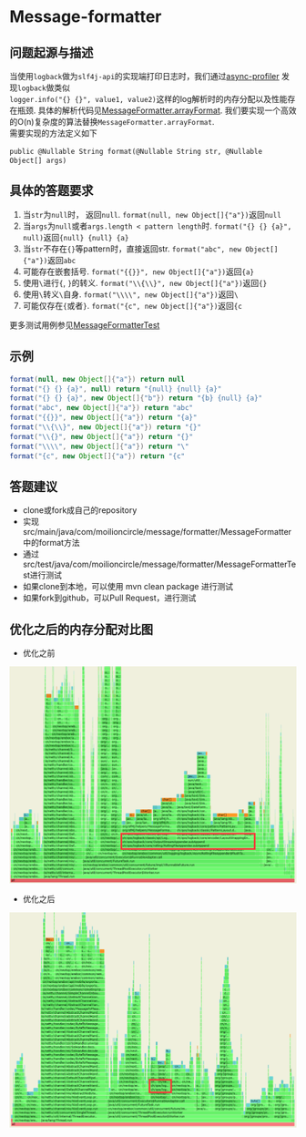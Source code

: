 # Message-formatter

## 问题起源与描述

当使用`logback`做为`slf4j-api`的实现端打印日志时，我们通过[async-profiler](https://github.com/jvm-profiling-tools/async-profiler) 发现`logback`做类似  
`logger.info("{} {}", value1, value2)`这样的log解析时的内存分配以及性能存在瓶颈.
具体的解析代码见[MessageFormatter.arrayFormat](https://github.com/qos-ch/slf4j/blob/master/slf4j-api/src/main/java/org/slf4j/helpers/MessageFormatter.java#L179). 我们要实现一个高效的O(n)复杂度的算法替换`MessageFormatter.arrayFormat`.  
需要实现的方法定义如下

```
public @Nullable String format(@Nullable String str, @Nullable Object[] args)
```

## 具体的答题要求

1. 当`str`为`null`时， 返回`null`. `format(null, new Object[]{"a"})`返回`null`
2. 当`args`为`null`或者`args.length < pattern length`时. `format("{} {} {a}", null)`返回`{null} {null} {a}`
3. 当`str`不存在`{}`等pattern时，直接返回str. `format("abc", new Object[]{"a"})`返回`abc`
4. 可能存在嵌套括号. `format("{{}}", new Object[]{"a"})`返回`{a}`
5. 使用`\`进行`{`, `}`的转义. `format("\\{\\}", new Object[]{"a"})`返回`{}`
6. 使用`\`转义`\`自身. `format("\\\\", new Object[]{"a"})`返回`\`
7. 可能仅存在`{`或者`}`. `format("{c", new Object[]{"a"})`返回`{c`


更多测试用例参见[MessageFormatterTest](https://github.com/moilioncircle/message-formatter/blob/master/src/test/java/com/moilioncircle/message/formatter/MessageFormatterTest.java)

## 示例

```java 
format(null, new Object[]{"a"}) return null
format("{} {} {a}", null) return "{null} {null} {a}"
format("{} {} {a}", new Object[]{"b"}) return "{b} {null} {a}"
format("abc", new Object[]{"a"}) return "abc"
format("{{}}", new Object[]{"a"}) return "{a}"
format("\\{\\}", new Object[]{"a"}) return "{}"
format("\\{}", new Object[]{"a"}) return "{}"
format("\\\\", new Object[]{"a"}) return "\"
format("{c", new Object[]{"a"}) return "{c"
```
## 答题建议

* clone或fork成自己的repository
* 实现src/main/java/com/moilioncircle/message/formatter/MessageFormatter中的format方法
* 通过src/test/java/com/moilioncircle/message/formatter/MessageFormatterTest进行测试
* 如果clone到本地，可以使用 mvn clean package 进行测试
* 如果fork到github，可以Pull Request，进行测试

## 优化之后的内存分配对比图

* 优化之前

![img](./image/before.png)

* 优化之后

![img](./image/after.png)